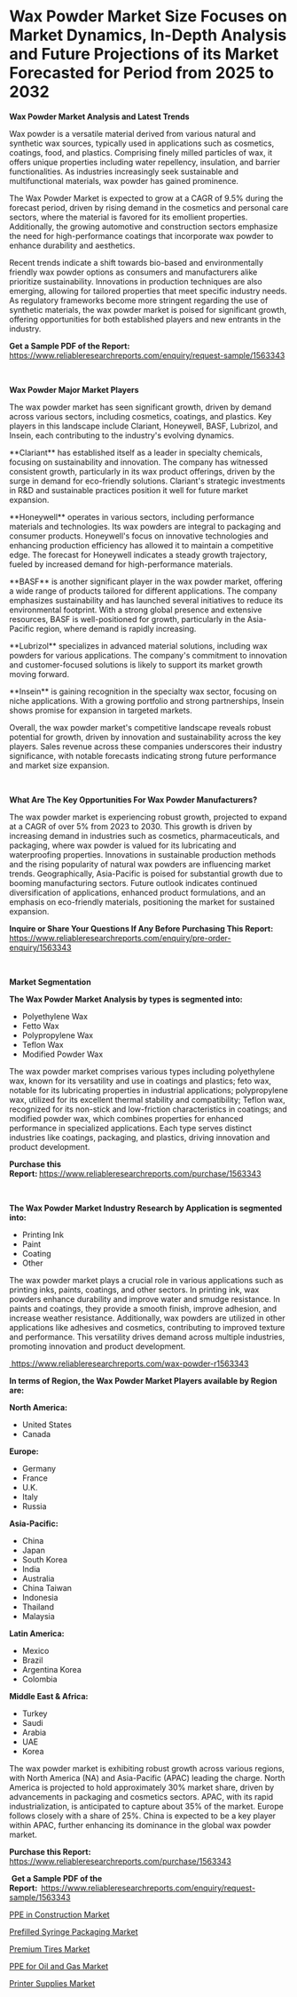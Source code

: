 <p><h1>Wax Powder Market Size Focuses on Market Dynamics, In-Depth Analysis and Future Projections of its Market Forecasted for Period from 2025 to 2032</h1></p><p><strong>Wax Powder Market Analysis and Latest Trends</strong></p>
<p><p>Wax powder is a versatile material derived from various natural and synthetic wax sources, typically used in applications such as cosmetics, coatings, food, and plastics. Comprising finely milled particles of wax, it offers unique properties including water repellency, insulation, and barrier functionalities. As industries increasingly seek sustainable and multifunctional materials, wax powder has gained prominence.</p><p>The Wax Powder Market is expected to grow at a CAGR of 9.5% during the forecast period, driven by rising demand in the cosmetics and personal care sectors, where the material is favored for its emollient properties. Additionally, the growing automotive and construction sectors emphasize the need for high-performance coatings that incorporate wax powder to enhance durability and aesthetics. </p><p>Recent trends indicate a shift towards bio-based and environmentally friendly wax powder options as consumers and manufacturers alike prioritize sustainability. Innovations in production techniques are also emerging, allowing for tailored properties that meet specific industry needs. As regulatory frameworks become more stringent regarding the use of synthetic materials, the wax powder market is poised for significant growth, offering opportunities for both established players and new entrants in the industry.</p></p>
<p><strong>Get a Sample PDF of the Report:&nbsp;</strong> <a href="https://www.reliableresearchreports.com/enquiry/request-sample/1563343?utm_campaign=8&utm_medium=2&utm_source=Github&utm_content=ia&utm_term=02042025&utm_id=wax-powder">https://www.reliableresearchreports.com/enquiry/request-sample/1563343</a></p>
<p>&nbsp;</p>
<p><strong>Wax Powder Major Market Players</strong></p>
<p><p>The wax powder market has seen significant growth, driven by demand across various sectors, including cosmetics, coatings, and plastics. Key players in this landscape include Clariant, Honeywell, BASF, Lubrizol, and Insein, each contributing to the industry's evolving dynamics.</p><p>**Clariant** has established itself as a leader in specialty chemicals, focusing on sustainability and innovation. The company has witnessed consistent growth, particularly in its wax product offerings, driven by the surge in demand for eco-friendly solutions. Clariant's strategic investments in R&D and sustainable practices position it well for future market expansion.</p><p>**Honeywell** operates in various sectors, including performance materials and technologies. Its wax powders are integral to packaging and consumer products. Honeywell's focus on innovative technologies and enhancing production efficiency has allowed it to maintain a competitive edge. The forecast for Honeywell indicates a steady growth trajectory, fueled by increased demand for high-performance materials.</p><p>**BASF** is another significant player in the wax powder market, offering a wide range of products tailored for different applications. The company emphasizes sustainability and has launched several initiatives to reduce its environmental footprint. With a strong global presence and extensive resources, BASF is well-positioned for growth, particularly in the Asia-Pacific region, where demand is rapidly increasing.</p><p>**Lubrizol** specializes in advanced material solutions, including wax powders for various applications. The company's commitment to innovation and customer-focused solutions is likely to support its market growth moving forward. </p><p>**Insein** is gaining recognition in the specialty wax sector, focusing on niche applications. With a growing portfolio and strong partnerships, Insein shows promise for expansion in targeted markets.</p><p>Overall, the wax powder market's competitive landscape reveals robust potential for growth, driven by innovation and sustainability across the key players. Sales revenue across these companies underscores their industry significance, with notable forecasts indicating strong future performance and market size expansion.</p></p>
<p>&nbsp;</p>
<p><strong>What Are The Key Opportunities For Wax Powder Manufacturers?</strong></p>
<p><p>The wax powder market is experiencing robust growth, projected to expand at a CAGR of over 5% from 2023 to 2030. This growth is driven by increasing demand in industries such as cosmetics, pharmaceuticals, and packaging, where wax powder is valued for its lubricating and waterproofing properties. Innovations in sustainable production methods and the rising popularity of natural wax powders are influencing market trends. Geographically, Asia-Pacific is poised for substantial growth due to booming manufacturing sectors. Future outlook indicates continued diversification of applications, enhanced product formulations, and an emphasis on eco-friendly materials, positioning the market for sustained expansion.</p></p>
<p><strong>Inquire or Share Your Questions If Any Before Purchasing This Report:</strong> <a href="https://www.reliableresearchreports.com/enquiry/pre-order-enquiry/1563343?utm_campaign=8&utm_medium=2&utm_source=Github&utm_content=ia&utm_term=02042025&utm_id=wax-powder">https://www.reliableresearchreports.com/enquiry/pre-order-enquiry/1563343</a></p>
<p>&nbsp;</p>
<p><strong>Market Segmentation</strong></p>
<p><strong>The Wax Powder Market Analysis by types is segmented into:</strong></p>
<p><ul><li>Polyethylene Wax</li><li>Fetto Wax</li><li>Polypropylene Wax</li><li>Teflon Wax</li><li>Modified Powder Wax</li></ul></p>
<p><p>The wax powder market comprises various types including polyethylene wax, known for its versatility and use in coatings and plastics; feto wax, notable for its lubricating properties in industrial applications; polypropylene wax, utilized for its excellent thermal stability and compatibility; Teflon wax, recognized for its non-stick and low-friction characteristics in coatings; and modified powder wax, which combines properties for enhanced performance in specialized applications. Each type serves distinct industries like coatings, packaging, and plastics, driving innovation and product development.</p></p>
<p><strong>Purchase this Report:&nbsp;</strong><a href="https://www.reliableresearchreports.com/purchase/1563343?utm_campaign=8&utm_medium=2&utm_source=Github&utm_content=ia&utm_term=02042025&utm_id=wax-powder">https://www.reliableresearchreports.com/purchase/1563343</a></p>
<p>&nbsp;</p>
<p><strong>The Wax Powder Market Industry Research by Application is segmented into:</strong></p>
<p><ul><li>Printing Ink</li><li>Paint</li><li>Coating</li><li>Other</li></ul></p>
<p><p>The wax powder market plays a crucial role in various applications such as printing inks, paints, coatings, and other sectors. In printing ink, wax powders enhance durability and improve water and smudge resistance. In paints and coatings, they provide a smooth finish, improve adhesion, and increase weather resistance. Additionally, wax powders are utilized in other applications like adhesives and cosmetics, contributing to improved texture and performance. This versatility drives demand across multiple industries, promoting innovation and product development.</p></p>
<p><a href="https://www.reliableresearchreports.com/wax-powder-r1563343?utm_campaign=8&utm_medium=2&utm_source=Github&utm_content=ia&utm_term=02042025&utm_id=wax-powder">&nbsp;https://www.reliableresearchreports.com/wax-powder-r1563343</a></p>
<p><strong>In terms of Region, the Wax Powder Market Players available by Region are:</strong></p>
<p>
    <p> <strong> North America: </strong>
        <ul>
            <li>United States</li>
            <li>Canada</li>
        </ul>
        </p> 
    <p> <strong> Europe: </strong>
        <ul>
            <li>Germany</li>
            <li>France</li>
            <li>U.K.</li>
            <li>Italy</li>
            <li>Russia</li>
        </ul>
        </p> 
    <p> <strong> Asia-Pacific: </strong>
        <ul>
            <li>China</li>
            <li>Japan</li>
            <li>South Korea</li>
            <li>India</li>
            <li>Australia</li>
            <li>China Taiwan</li>
            <li>Indonesia</li>
            <li>Thailand</li>
            <li>Malaysia</li>
        </ul>
        </p> 
    <p> <strong> Latin America: </strong>
        <ul>
            <li>Mexico</li>
            <li>Brazil</li>
            <li>Argentina Korea</li>
            <li>Colombia</li>
        </ul>
        </p> 
    <p> <strong> Middle East & Africa: </strong>
        <ul>
            <li>Turkey</li>
            <li>Saudi</li>
            <li>Arabia</li>
            <li>UAE</li>
            <li>Korea</li>
        </ul>
    </p>
    </p>
<p><p>The wax powder market is exhibiting robust growth across various regions, with North America (NA) and Asia-Pacific (APAC) leading the charge. North America is projected to hold approximately 30% market share, driven by advancements in packaging and cosmetics sectors. APAC, with its rapid industrialization, is anticipated to capture about 35% of the market. Europe follows closely with a share of 25%. China is expected to be a key player within APAC, further enhancing its dominance in the global wax powder market.</p></p>
<p><strong>Purchase this Report: </strong><a href="https://www.reliableresearchreports.com/purchase/1563343?utm_campaign=8&utm_medium=2&utm_source=Github&utm_content=ia&utm_term=02042025&utm_id=wax-powder">https://www.reliableresearchreports.com/purchase/1563343</a></p>
<p>&nbsp;<strong>Get a Sample PDF of the Report:&nbsp;&nbsp;</strong><a href="https://www.reliableresearchreports.com/enquiry/request-sample/1563343?utm_campaign=8&utm_medium=2&utm_source=Github&utm_content=ia&utm_term=02042025&utm_id=wax-powder">https://www.reliableresearchreports.com/enquiry/request-sample/1563343</a></p>
<p><strong></strong></p>
<p><p><a href="https://github.com/shpirttangim48/Market-Research-Report-List-1/blob/main/ppe-in-construction-market.md?utm_campaign=8&utm_medium=2&utm_source=Github&utm_content=ia&utm_term=02042025&utm_id=wax-powder">PPE in Construction Market</a></p><p><a href="https://github.com/gakpasulgun/Market-Research-Report-List-1/blob/main/prefilled-syringe-packaging-market.md?utm_campaign=8&utm_medium=2&utm_source=Github&utm_content=ia&utm_term=02042025&utm_id=wax-powder">Prefilled Syringe Packaging Market</a></p><p><a href="https://github.com/snelldimkeod/Market-Research-Report-List-1/blob/main/premium-tires-market.md?utm_campaign=8&utm_medium=2&utm_source=Github&utm_content=ia&utm_term=02042025&utm_id=wax-powder">Premium Tires Market</a></p><p><a href="https://github.com/lugnabirue/Market-Research-Report-List-1/blob/main/ppe-for-oil-and-gas-market.md?utm_campaign=8&utm_medium=2&utm_source=Github&utm_content=ia&utm_term=02042025&utm_id=wax-powder">PPE for Oil and Gas Market</a></p><p><a href="https://github.com/kitkaeberz5z/Market-Research-Report-List-1/blob/main/printer-supplies-market.md?utm_campaign=8&utm_medium=2&utm_source=Github&utm_content=ia&utm_term=02042025&utm_id=wax-powder">Printer Supplies Market</a></p></p>